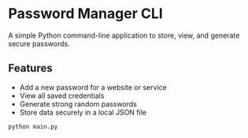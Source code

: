 # Password Manager CLI

A simple Python command-line application to store, view, and generate secure passwords.

## Features

- Add a new password for a website or service
- View all saved credentials
- Generate strong random passwords
- Store data securely in a local JSON file

```bash
python main.py
